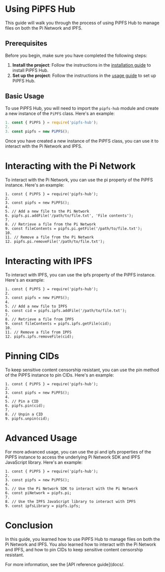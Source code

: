 # Using PiPFS Hub

This guide will walk you through the process of using PiPFS Hub to manage files on both the Pi Network and IPFS.

## Prerequisites

Before you begin, make sure you have completed the following steps:

1. **Install the project**: Follow the instructions in the [installation guide](docs/installation.md) to install PiPFS Hub.
2. **Set up the project**: Follow the instructions in the [usage guide](docs/usage.md) to set up PiPFS Hub.

## Basic Usage

To use PiPFS Hub, you will need to import the `pipfs-hub` module and create a new instance of the `PiPFS` class. Here's an example:

```javascript
1. const { PiPFS } = require('pipfs-hub');
2. 
3. const pipfs = new PiPFS();
```

Once you have created a new instance of the PiPFS class, you can use it to interact with the Pi Network and IPFS.

# Interacting with the Pi Network

To interact with the Pi Network, you can use the pi property of the PiPFS instance. Here's an example:

```
1. const { PiPFS } = require('pipfs-hub');
2. 
3. const pipfs = new PiPFS();
4. 
5. // Add a new file to the Pi Network
6. pipfs.pi.addFile('/path/to/file.txt', 'File contents');
7. 
8. // Retrieve a file from the Pi Network
9. const fileContents = pipfs.pi.getFile('/path/to/file.txt');
10. 
11. // Remove a file from the Pi Network
12. pipfs.pi.removeFile('/path/to/file.txt');
```

# Interacting with IPFS

To interact with IPFS, you can use the ipfs property of the PiPFS instance. Here's an example:

```
1. const { PiPFS } = require('pipfs-hub');
2. 
3. const pipfs = new PiPFS();
4. 
5. // Add a new file to IPFS
6. const cid = pipfs.ipfs.addFile('/path/to/file.txt');
7. 
8. // Retrieve a file from IPFS
9. const fileContents = pipfs.ipfs.getFile(cid);
10. 
11. // Remove a file from IPFS
12. pipfs.ipfs.removeFile(cid);
```

# Pinning CIDs

To keep sensitive content censorship resistant, you can use the pin method of the PiPFS instance to pin CIDs. Here's an example:

```
1. const { PiPFS } = require('pipfs-hub');
2. 
3. const pipfs = new PiPFS();
4. 
5. // Pin a CID
6. pipfs.pin(cid);
7. 
8. // Unpin a CID
9. pipfs.unpin(cid);
```

# Advanced Usage
For more advanced usage, you can use the pi and ipfs properties of the PiPFS instance to access the underlying Pi Network SDK and IPFS JavaScript library. Here's an example:

```
1. const { PiPFS } = require('pipfs-hub');
2. 
3. const pipfs = new PiPFS();
4. 
5. // Use the Pi Network SDK to interact with the Pi Network
6. const piNetwork = pipfs.pi;
7. 
8. // Use the IPFS JavaScript library to interact with IPFS
9. const ipfsLibrary = pipfs.ipfs;
```

# Conclusion

In this guide, you learned how to use PiPFS Hub to manage files on both the Pi Network and IPFS. You also learned how to interact with the Pi Network and IPFS, and how to pin CIDs to keep sensitive content censorship resistant.

For more information, see the [API reference guide](docs/.
